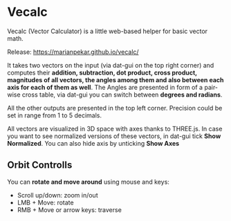 # Vecalc

Vecalc (Vector Calculator) is a little web-based helper for basic vector math.

Release: https://marianpekar.github.io/vecalc/

It takes two vectors on the input (via dat-gui on the top right corner) and computes their **addition, subtraction, dot product, cross product, magnitudes of all vectors, the angles among them and also between each axis for each of them as well**. The Angles are presented in form of a pair-wise cross table, via dat-gui you can switch between **degrees and radians**.

All the other outputs are presented in the top left corner. Precision could be set in range from 1 to 5 decimals.

All vectors are visualized in 3D space with axes thanks to THREE.js. In case you want to see normalized versions of these vectors, in dat-gui tick **Show Normalized**. You can also hide axis by unticking **Show Axes**

## Orbit Controlls

You can **rotate and move around** using mouse and keys:

- Scroll up/down: zoom in/out
- LMB + Move: rotate
- RMB + Move or arrow keys: traverse

